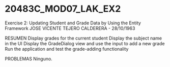 # 20483C_MOD07_LAK_EX2
Exercise 2: Updating Student and Grade Data by Using the Entity Framework
JOSE VICENTE TEJERO CALDERERA - 28/10/1963

RESUMEN
Display grades for the current student
Display the subject name in the UI
Display the GradeDialog view and use the input to add a new grade
Run the application and test the grade-adding functionality

PROBLEMAS
Ninguno.
